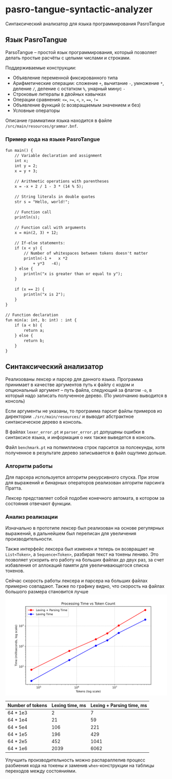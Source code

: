 # pasro-tangue-syntactic-analyzer

Синтаксический анализатор для языка программирования PasroTangue

## Язык PasroTangue

ParsoTangue – простой язык программирования, который позволяет делать простые расчёты с
целыми числами и строками.

Поддерживаемые конструкции:

- Объявление переменной фиксированного типа
- Арифметические операции: сложение `+`, вычитание `-`, умножение `*`, деление `/`, деление с остатком `%`, унарный
  минус `-`
- Строковые литералы в двойных кавычках
- Операции сравнения: `<=`, `>=`, `<`, `>`, `==`, `!=`
- Объявление функций (с возвращаемым значением и без)
- Условные операторы

Описание грамматики языка находится в файле `/src/main/resources/grammar.bnf`.

### Пример кода на языке PasroTangue

```PasroTangue
fun main() {
    // Variable declaration and assignment
    int x;
    int y = 2;
    x = y + 3;
    
    // Arithmetic operations with parentheses
    x = -x + 2 / 1 - 3 * (14 % 5);
    
    // String literals in double quotes
    str s = "Hello, world!";
    
    // Function call
    println(s);
    
    // Function call with arguments
    x = min(2, 3) + 12;

    // If-else statements:
    if (x < y) {
        // Number of whitespaces between tokens doesn't matter
        println(-1 +   x *2 
            + y*3   -4);
    } else {
        println("x is greater than or equal to y");
    }
    
    if (x == 2) {
        println("x is 2");
    }
}

// Function declaration
fun min(a: int, b: int) : int {
    if (a < b) {
        return a;
    } else {
        return b;
    }
}
```

## Синтаксический анализатор

Реализованы лексер и парсер для данного языка.
Программа принимает в качестве аргументов путь к файлу с кодом и опциональный аргумент – путь файла, следующий за флагом
`-o`, в который надо записать полученное дерево. (По умолчанию выводится в консоль)

Если аргументы не указаны, то программа парсит файлы примеров из директории
`./src/main/resources/` и выводит абстрактное синтаксическое дерево в консоль.

В файлах `lexer_error.pt` и `parser_error.pt` допущены ошибки в синтаксисе языка, и информация о них также выведется в
консоль.

Файл `benchmark.pt` на полмиллиона строк парсится за полсекунды, хотя полученное в результате дерево записывается в файл
ощутимо дольше.

### Алгоритм работы

Для парсера используется алгоритм рекурсивного спуска.
При этом для выражений и бинарных операторов реализован алгоритм парсинга Пратта.

Лексер представляет собой подобие конечного автомата, в котором за состояния отвечают функции.

### Анализ реализации

Изначально в прототипе лексер был реализован на основе регулярных выражений, в дальнейшем был переписан для увеличения
производительности.

Также интерфейс лексера был изменен и теперь он возвращает не `List<Token>`, а `Sequence<Token>`, разбирая текст на
токены лениво. Это позволяет ускорить его работу на больших файлах до двух раз, за счет избавления от аллокаций памяти
для увеличивающегося списка токенов.

Сейчас скорость работы лексера и парсера на больших файлах примерно совпадают.
Также по графику видно, что скорость на файлах большого размера становится лучше
![benchmark.png](src/main/resources/benchmark.png)

| Number of tokens | Lexing time, ms | Lexing + Parsing time, ms |
|------------------|-----------------|---------------------------|
| 64 * 1e3         | 2               | 7                         |
| 64 * 1e4         | 21              | 59                        |
| 64 * 5e4         | 106             | 221                       |
| 64 * 1e5         | 196             | 429                       |
| 64 * 2e5         | 452             | 1041                      |
| 64 * 1e6         | 2039            | 6062                      |

Улучшить производительность можно распараллелив процесс разбиения кода на токены и заменив `when`-конструкции на
таблицы переходов между состояниями. 
